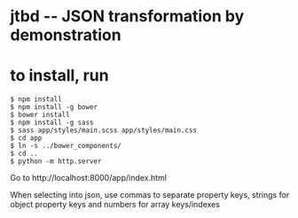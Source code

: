 # jtbd -- JSON transformation by demonstration

# to install, run

```
$ npm install
$ npm install -g bower
$ bower install
$ npm install -g sass
$ sass app/styles/main.scss app/styles/main.css
$ cd app
$ ln -s ../bower_components/
$ cd ..
$ python -m http.server
```
Go to http://localhost:8000/app/index.html

When selecting into json, use commas to separate property keys, strings for object property keys and numbers for array keys/indexes
